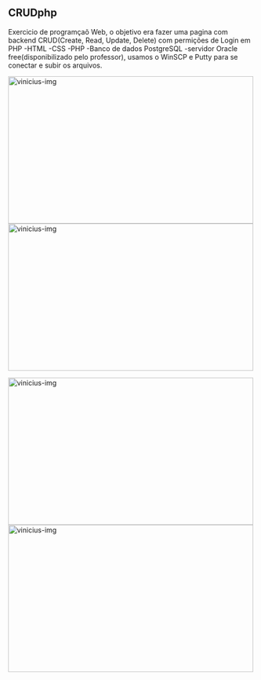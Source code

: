 ## CRUDphp
Exercicio de programçaõ Web, o objetivo era fazer uma pagina com backend CRUD(Create, Read, Update, Delete) com permições de Login em PHP
  -HTML
  -CSS
  -PHP
  -Banco de dados PostgreSQL
  -servidor Oracle free(disponibilizado pelo professor), usamos o WinSCP e Putty para se conectar e subir os arquivos.
  
  <img align="center" alt="vinicius-img" height="300" width="500"  src="https://user-images.githubusercontent.com/81270407/173204034-2a39cc24-78f6-4119-b347-02f5d82a0f2f.png">  <img align="center" alt="vinicius-img" height="300" width="500" src="https://user-images.githubusercontent.com/81270407/173203681-c804c536-0f75-459a-a213-16dab5cdb18d.jpg">
  
 <img align="center" alt="vinicius-img" height="300" width="500"  src="https://user-images.githubusercontent.com/81270407/173203678-4a6fb8d4-512b-48e2-8a89-c60e0a9fd891.jpg">  <img align="center" alt="vinicius-img" height="300" width="500" src="https://user-images.githubusercontent.com/81270407/173204054-8bd95ddc-779a-466b-8a3e-0dfa1183c964.png">
